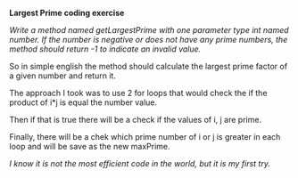 **Largest Prime coding exercise**

_Write a method named getLargestPrime with one parameter
type int named number.
If the number is negative or does not have any prime numbers, the method should return -1 
to indicate an invalid value._

So in simple english the method should calculate the largest prime factor of a given number and return it.

The approach I took was to use 2 for loops that would check the if the product of i*j is equal the number value. 

Then if that is true there will be a check if the values of i, j are prime. 

Finally, there will be a chek which prime number of i or j is greater in each loop and will be save as the new maxPrime.

_I know it is not the most efficient code in the world, but it is my first try._